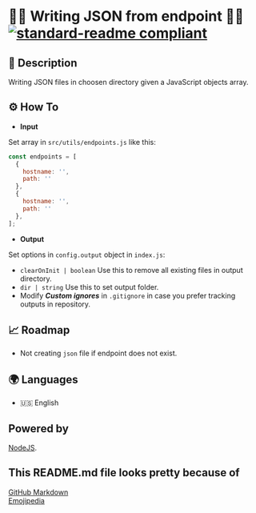 # 🧑‍💻 Writing JSON from endpoint 🧑‍💻 [![standard-readme compliant](https://img.shields.io/badge/readme%20style-standard-brightgreen.svg?style=flat-square)](https://github.com/RichardLitt/standard-readme)

## 🔖 Description

Writing JSON files in choosen directory given a JavaScript objects array.

## ⚙️ How To

* **Input**

Set array in `src/utils/endpoints.js` like this:

```javascript
const endpoints = [
  {
    hostname: '',
    path: ''
  },
  {
    hostname: '',
    path: ''
  },
];
```

* **Output**

Set options in `config.output` object in `index.js`:

- `clearOnInit | boolean` Use this to remove all existing files in output directory.
- `dir | string` Use this to set output folder. 
- Modify ***Custom ignores*** in `.gitignore` in case you prefer tracking outputs in repository.

## 📈 Roadmap

- Not creating `json` file if endpoint does not exist.

## 🌍 Languages

- 🇺🇸 English

## Powered by

[NodeJS](https://nodejs.org/).

## This README.md file looks pretty because of

[GitHub Markdown](https://guides.github.com/features/mastering-markdown/) \
[Emojipedia](https://emojipedia.org/)
